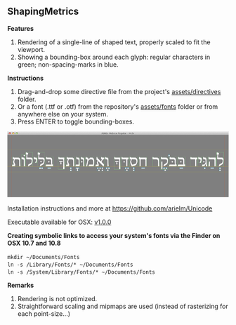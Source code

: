 ShapingMetrics
--------------

**Features**

1. Rendering of a single-line of shaped text, properly scaled to fit the viewport.
2. Showing a bounding-box around each glyph: regular characters in green; non-spacing-marks in blue.

**Instructions**

1. Drag-and-drop some directive file from the project's [assets/directives](assets/directives) folder.
2. Or a font (.ttf or .otf) from the repository's [assets/fonts](https://github.com/arielm/Unicode/tree/master/fonts) folder or from anywhere else on your system.
3. Press ENTER to toggle bounding-boxes.

![Screenshot](screenshot.png)

Installation instructions and more at https://github.com/arielm/Unicode  

Executable available for OSX: [v1.0.0](https://github.com/arielm/Unicode/releases/download/v1.0.0/Unicode-1.0.0.zip)

**Creating symbolic links to access your system's fonts via the Finder on OSX 10.7 and 10.8**

`mkdir ~/Documents/Fonts`  
`ln -s /Library/Fonts/* ~/Documents/Fonts`  
`ln -s /System/Library/Fonts/* ~/Documents/Fonts`  

**Remarks**

1. Rendering is not optimized.
2. Straightforward scaling and mipmaps are used (instead of rasterizing for each point-size...)
